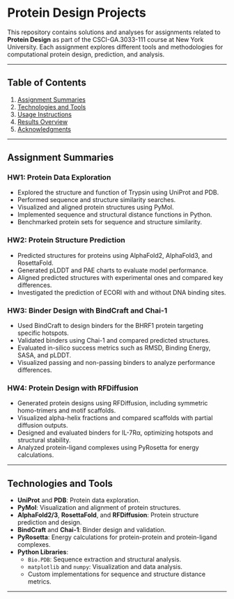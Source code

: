 # Protein Design Projects

This repository contains solutions and analyses for assignments related to **Protein Design** as part of the CSCI-GA.3033-111 course at New York University. Each assignment explores different tools and methodologies for computational protein design, prediction, and analysis.

---

## Table of Contents

1. [Assignment Summaries](#assignment-summaries)
2. [Technologies and Tools](#technologies-and-tools)
3. [Usage Instructions](#usage-instructions)
4. [Results Overview](#results-overview)
5. [Acknowledgments](#acknowledgments)

---

## Assignment Summaries

### **HW1: Protein Data Exploration**

- Explored the structure and function of Trypsin using UniProt and PDB.
- Performed sequence and structure similarity searches.
- Visualized and aligned protein structures using PyMol.
- Implemented sequence and structural distance functions in Python.
- Benchmarked protein sets for sequence and structure similarity.

### **HW2: Protein Structure Prediction**

- Predicted structures for proteins using AlphaFold2, AlphaFold3, and RosettaFold.
- Generated pLDDT and PAE charts to evaluate model performance.
- Aligned predicted structures with experimental ones and compared key differences.
- Investigated the prediction of ECORI with and without DNA binding sites.

### **HW3: Binder Design with BindCraft and Chai-1**

- Used BindCraft to design binders for the BHRF1 protein targeting specific hotspots.
- Validated binders using Chai-1 and compared predicted structures.
- Evaluated in-silico success metrics such as RMSD, Binding Energy, SASA, and pLDDT.
- Visualized passing and non-passing binders to analyze performance differences.

### **HW4: Protein Design with RFDiffusion**

- Generated protein designs using RFDiffusion, including symmetric homo-trimers and motif scaffolds.
- Visualized alpha-helix fractions and compared scaffolds with partial diffusion outputs.
- Designed and evaluated binders for IL-7Rα, optimizing hotspots and structural stability.
- Analyzed protein-ligand complexes using PyRosetta for energy calculations.

---

## Technologies and Tools

- **UniProt** and **PDB**: Protein data exploration.
- **PyMol**: Visualization and alignment of protein structures.
- **AlphaFold2/3**, **RosettaFold**, and **RFDiffusion**: Protein structure prediction and design.
- **BindCraft** and **Chai-1**: Binder design and validation.
- **PyRosetta**: Energy calculations for protein-protein and protein-ligand complexes.
- **Python Libraries**:
  - `Bio.PDB`: Sequence extraction and structural analysis.
  - `matplotlib` and `numpy`: Visualization and data analysis.
  - Custom implementations for sequence and structure distance metrics.

---
